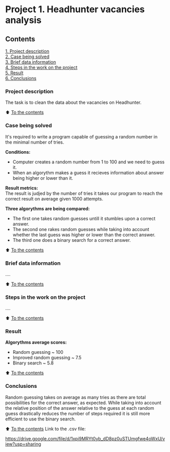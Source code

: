# Project 1. Headhunter vacancies analysis


## Contents
[1. Project description](#project-description)  
[2. Case being solved](#case-being-solved)  
[3. Brief data information](#brief-data-information)  
[4. Steps in the work on the project](#steps-in-the-work-on-the-project)  
[5. Result](#result)  
[6. Conclusions](#conclusions)


### Project description
The task is to clean the data about the vacancies on Headhunter.

:arrow_up: [To the contents](#contents)


### Case being solved
It's required to write a program capable of guessing a random number in the minimal number of tries.

**Conditions:**  
- Computer creates a random number from 1 to 100 and we need to guess it.
- When an algorythm makes a guess it recieves information about answer being higher or lower than it.

**Result metrics:**  
The result is judjed by the number of tries it takes our program to reach the correct result on average given 1000 attempts.

**Three algorythms are being compared:**
- The first one takes random guesses untill it stumbles upon a correct answer.  
- The second one rakes random guesses while taking into account whether the last guess was higher or lower than the correct answer.  
- The third one does a binary search for a correct answer.

:arrow_up: [To the contents](#contents)


### Brief data information
....

:arrow_up: [To the contents](#contents)


### Steps in the work on the project
....

:arrow_up: [To the contents](#contents)


### Result
**Algorythms average scores:**
- Random guessing ~ 100
- Improved random guessing ~ 7.5
- Binary search ~ 5.8

:arrow_up: [To the contents](#contents)


### Conclusions
Random guessing takes on average as many tries as there are total possibilities for the correct answer, as expected.
While taking into account the relative position of the answer relative to the guess at each random guess drastically reduces the number of steps required it is still more efficient to use the binary search.

:arrow_up: [To the contents](#contents)
Link to the .csv file:

https://drive.google.com/file/d/1xpi9MRYt0yb_dD8pz0uSTUmgfwe4oWxU/view?usp=sharing
